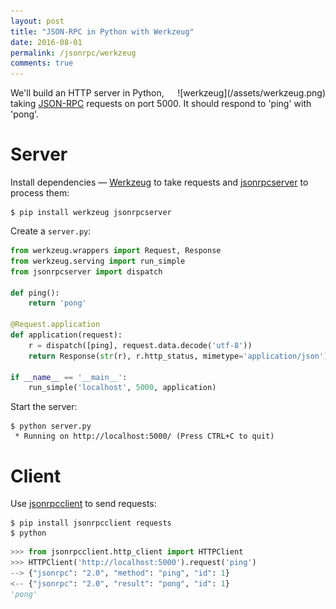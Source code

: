 ```yaml
---
layout: post
title: "JSON-RPC in Python with Werkzeug"
date: 2016-08-01
permalink: /jsonrpc/werkzeug
comments: true
---
```

<div style="float: right" markdown="1">
![werkzeug](/assets/werkzeug.png)
</div>

We'll build an HTTP server in Python, taking
[JSON-RPC](http://www.jsonrpc.org/) requests on port
5000. It should respond to 'ping' with 'pong'.

Server
======
Install dependencies — [Werkzeug](http://werkzeug.pocoo.org) to take requests
and [jsonrpcserver](http://jsonrpcserver.readthedocs.io/) to process them:

``` shell
$ pip install werkzeug jsonrpcserver
```
Create a `server.py`:

```python
from werkzeug.wrappers import Request, Response
from werkzeug.serving import run_simple
from jsonrpcserver import dispatch

def ping():
    return 'pong'

@Request.application
def application(request):
    r = dispatch([ping], request.data.decode('utf-8'))
    return Response(str(r), r.http_status, mimetype='application/json')

if __name__ == '__main__':
    run_simple('localhost', 5000, application)
```
Start the server:

``` shell
$ python server.py
 * Running on http://localhost:5000/ (Press CTRL+C to quit)
```

Client
======
Use [jsonrpcclient](http://jsonrpcclient.readthedocs.io/) to send requests:

``` shell
$ pip install jsonrpcclient requests
$ python
```
```python
>>> from jsonrpcclient.http_client import HTTPClient
>>> HTTPClient('http://localhost:5000').request('ping')
--> {"jsonrpc": "2.0", "method": "ping", "id": 1}
<-- {"jsonrpc": "2.0", "result": "pong", "id": 1}
'pong'
```
